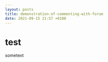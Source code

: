 ```yaml
---
layout: posts
title: demonstration-of-commenting-with-forum
date: 2021-09-15 21:57 +0100
---
```


# test

sometext

<div id='discourse-comments'></div>

<script type="text/javascript">
  DiscourseEmbed = { discourseUrl: 'https://forum.restorativejustculture.org/',
                     discourseEmbedUrl: 'https://restorativejustculture.org/demonstration-of-commenting-with-forum/' };

  (function() {
    var d = document.createElement('script'); d.type = 'text/javascript'; d.async = true;
    d.src = DiscourseEmbed.discourseUrl + 'javascripts/embed.js';
    (document.getElementsByTagName('head')[0] || document.getElementsByTagName('body')[0]).appendChild(d);
  })();
</script>